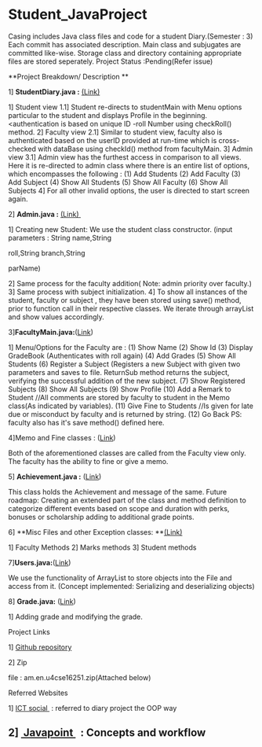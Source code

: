 # Student_JavaProject
Casing includes Java class files and code for a student Diary.(Semester : 3)
Each commit has associated description. Main class and subjugates are committed like-wise. Storage class and directory containing appropriate files are stored seperately.
Project Status :Pending(Refer issue)


**Project Breakdown/ Description **

1] **StudentDiary.java :** [(Link)](https://github.com/rahulkrishnan98/Student_JavaProject/commit/76e55acb93e64155ef6a98fc9019620aac5de310)

1] Student view
 1.1] Student re-directs to studentMain with Menu options particular to the student and displays Profile in the beginning.&lt;authentication is based on unique ID -roll Number using  checkRoll() method.
2] Faculty view
 2.1] Similar to student view, faculty also is authenticated based on the userID provided at run-time which is cross-checked with dataBase using checkId() method from facultyMain.
3] Admin view
 3.1] Admin view has the furthest access in comparison to all views. Here it is re-directed to admin class where there is an entire list of options, which encompasses the following :
 (1) Add Students
(2) Add Faculty
(3) Add Subject
(4) Show All Students
(5) Show All Faculty
(6) Show All Subjects
4] For all other invalid options, the user is directed to start screen again.

2] **Admin.java :** [(Link) ](https://github.com/rahulkrishnan98/Student_JavaProject/commit/5d23c5d10f654add2b057d113e38e5726030b0b5) 

1] Creating new Student: We use the student class constructor. (input parameters : String name,String 

roll,String branch,String 

parName)  

2] Same process for the faculty addition( Note: admin priority over faculty.)
3] Same process with subject initialization.
4] To show all instances of the student, faculty or subject , they have been stored using save() method, prior to function call in their respective classes. We iterate through arrayList and show values accordingly.

3]**FacultyMain.java:**([Link](https://github.com/rahulkrishnan98/Student_JavaProject/commit/a5dc4c9270b1f59aa9f977bc0e1eedf11d9a022e)) 

1] Menu/Options for the Faculty are :
(1)  Show Name
(2)  Show Id
(3)  Display GradeBook (Authenticates with roll again)
(4)  Add Grades
(5)  Show All Students
(6)  Register a Subject (Registers a new Subject with given two parameters and saves to file. ReturnSub method returns the subject, verifying the successful addition of the new subject.
(7)  Show Registered Subjects
(8)  Show All Subjects
(9)  Show Profile
(10) Add a Remark to Student //All comments are stored by faculty to student in the Memo class(As indicated by variables).
(11) Give Fine to Students //Is given for late due or misconduct by faculty and is returned by string.
(12) Go Back
PS: faculty also has it's save method() defined here.

4]Memo and Fine classes : ([Link]())

Both of the aforementioned classes are called from the Faculty view only. The faculty has the ability to fine or give a memo.

5] **Achievement.java :** ([Link](https://github.com/rahulkrishnan98/Student_JavaProject/commit/32a3212c846d95391176cc40aedfdc43dad93f28))

This class holds the Achievement and message of the same. 
Future roadmap: Creating an extended part of the class and method definition to categorize different events based on scope and duration with perks, bonuses or scholarship adding to additional grade points.

6] **Misc Files and other Exception classes: **[(Link)](https://github.com/rahulkrishnan98/Student_JavaProject/commit/15781fdb6c68ab1116f6e6d1c055989afb9a1c99)

1] Faculty Methods
2] Marks methods
3] Student methods

7]**Users.java:**([Link](https://github.com/rahulkrishnan98/Student_JavaProject/commit/0420c1d485fc8bb98adf5b564e7416d4fb5c00c5))

We use the functionality of ArrayList to store objects into the File and access from it. (Concept implemented: Serializing and deserializing objects)

8] **Grade.java:** ([Link](https://github.com/rahulkrishnan98/Student_JavaProject/commit/66ef1709cfdd25aeb89556eff0b1c5d119cb84eb))

1] Adding grade and modifying the grade.  

Project Links 

1] [Github repository](https://github.com/rahulkrishnan98/Student_JavaProject) 

2] Zip 

file : am.en.u4cse16251.zip(Attached below)

Referred Websites 

1] [ICT social ](https://www.ict.social/java/oop/) : referred to diary project the OOP way

2] [ Javapoint ](https://www.javatpoint.com/)  : Concepts and workflow
-- 
